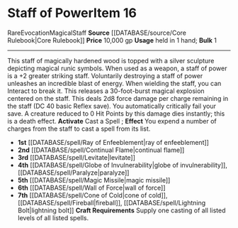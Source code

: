 ﻿---
bulk: '1'
id: '361'
item_category: Staves
level: '16'
name: Staff of Power
price: 10,000 gp
rarity: Rare
school: Evocation
source: '[[DATABASE/source/Core Rulebook|Core Rulebook]]'
subcategory: stave
trait:
- '[[DATABASE/trait/Evocation|Evocation]]'
- '[[DATABASE/trait/Magical|Magical]]'
- '[[DATABASE/trait/Rare|Rare]]'
- '[[DATABASE/trait/Staff|Staff]]'
type: Item
usage: held in 1 hand

---
# Staff of Power<span class="item-type">Item 16</span>

<span class="trait-rare item-trait">Rare</span><span class="item-trait">Evocation</span><span class="item-trait">Magical</span><span class="item-trait">Staff</span>
**Source** [[DATABASE/source/Core Rulebook|Core Rulebook]] 
**Price** 10,000 gp
**Usage** held in 1 hand; **Bulk** 1

---
This staff of magically hardened wood is topped with a silver sculpture depicting magical runic symbols. When used as a weapon, a staff of power is a +2 greater striking staff.
 Voluntarily destroying a staff of power unleashes an incredible blast of energy. When wielding the staff, you can Interact to break it. This releases a 30-foot-burst magical explosion centered on the staff. This deals 2d8 force damage per charge remaining in the staff (DC 40 basic Reflex save). You automatically critically fail your save. A creature reduced to 0 Hit Points by this damage dies instantly; this is a death effect.
**Activate** Cast a Spell ; **Effect** You expend a number of charges from the staff to cast a spell from its list.

* **1st** [[DATABASE/spell/Ray of Enfeeblement|ray of enfeeblement]] 
* **2nd** [[DATABASE/spell/Continual Flame|continual flame]] 
* **3rd** [[DATABASE/spell/Levitate|levitate]] 
* **4th** [[DATABASE/spell/Globe of Invulnerability|globe of invulnerability]], [[DATABASE/spell/Paralyze|paralyze]] 
* **5th** [[DATABASE/spell/Magic Missile|magic missile]] 
* **6th** [[DATABASE/spell/Wall of Force|wall of force]] 
* **7th** [[DATABASE/spell/Cone of Cold|cone of cold]], [[DATABASE/spell/Fireball|fireball]], [[DATABASE/spell/Lightning Bolt|lightning bolt]]
**Craft Requirements** Supply one casting of all listed levels of all listed spells.
